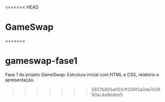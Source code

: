 <<<<<<< HEAD
# GameSwap
=======
# gameswap-fase1
Fase 1 do projeto GameSwap: Estrutura inicial com HTML e CSS, relatório e apresentação.
>>>>>>> 5837b805a051cff209f2a0da7e2990ac4e8edee5
